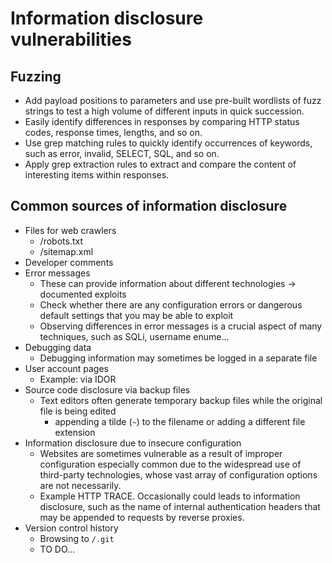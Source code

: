 # Information disclosure vulnerabilities

## Fuzzing

* Add payload positions to parameters and use pre-built wordlists of fuzz strings to test a high volume of different inputs in quick succession.
* Easily identify differences in responses by comparing HTTP status codes, response times, lengths, and so on.
* Use grep matching rules to quickly identify occurrences of keywords, such as error, invalid, SELECT, SQL, and so on.
* Apply grep extraction rules to extract and compare the content of interesting items within responses.

## Common sources of information disclosure

* Files for web crawlers
  * /robots.txt
  * /sitemap.xml
* Developer comments
* Error messages
  * These can provide information about different technologies -> documented exploits
  * Check whether there are any configuration errors or dangerous default settings that you may be able to exploit
  * Observing differences in error messages is a crucial aspect of many techniques, such as SQLi, username enume...
* Debugging data
  * Debugging information may sometimes be logged in a separate file
* User account pages
  * Example: via IDOR
* Source code disclosure via backup files
  * Text editors often generate temporary backup files while the original file is being edited
    * appending a tilde (`~`) to the filename or adding a different file extension
* Information disclosure due to insecure configuration
  * Websites are sometimes vulnerable as a result of improper configuration especially common due to the widespread use of third-party technologies, whose vast array of configuration options are not necessarily.
  * Example HTTP TRACE. Occasionally could leads to information disclosure, such as the name of internal authentication headers that may be appended to requests by reverse proxies.
* Version control history
  * Browsing to `/.git`
  * TO DO...
